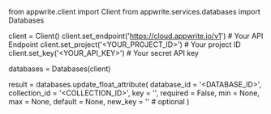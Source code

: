 from appwrite.client import Client
from appwrite.services.databases import Databases

client = Client()
client.set_endpoint('https://cloud.appwrite.io/v1') # Your API Endpoint
client.set_project('<YOUR_PROJECT_ID>') # Your project ID
client.set_key('<YOUR_API_KEY>') # Your secret API key

databases = Databases(client)

result = databases.update_float_attribute(
    database_id = '<DATABASE_ID>',
    collection_id = '<COLLECTION_ID>',
    key = '',
    required = False,
    min = None,
    max = None,
    default = None,
    new_key = '' # optional
)
